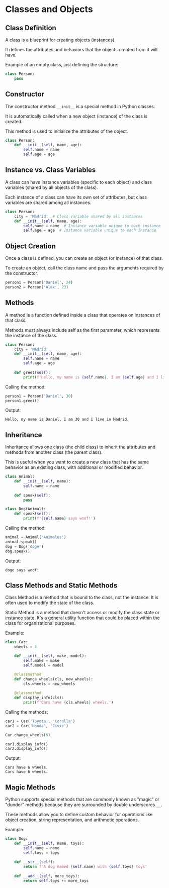 # Classes and Objects

## Class Definition

A class is a blueprint for creating objects (instances).

It defines the attributes and behaviors that the objects created from it will have.

Example of an empty class, just defining the structure:

```python
class Person:
    pass
```

## Constructor

The constructor method `__init__` is a special method in Python classes.

It is automatically called when a new object (instance) of the class is created.

This method is used to initialize the attributes of the object.

```python
class Person:
    def __init__(self, name, age):
        self.name = name
        self.age = age
```

## Instance vs. Class Variables

A class can have instance variables (specific to each object) and class variables (shared by all objects of the class).

Each instance of a class can have its own set of attributes, but class variables are shared among all instances.


```python
class Person:
    city = 'Madrid'  # Class variable shared by all instances
    def __init__(self, name, age):
        self.name = name  # Instance variable unique to each instance
        self.age = age  # Instance variable unique to each instance
```

## Object Creation

Once a class is defined, you can create an object (or instance) of that class.

To create an object, call the class name and pass the arguments required by the constructor.

```python
person1 = Person('Daniel', 24)
person2 = Person('Álex', 23)
```

## Methods

A method is a function defined inside a class that operates on instances of that class.

Methods must always include self as the first parameter, which represents the instance of the class.

```python
class Person:
    city = 'Madrid'
    def __init__(self, name, age):
        self.name = name
        self.age = age
    
    def greet(self):
        print(f'Hello, my name is {self.name}, I am {self.age} and I live in {Person.city}.')
```

Calling the method:

```python
person1 = Person('Daniel', 30)
person1.greet()
```

Output:

```Plain Text
Hello, my name is Daniel, I am 30 and I live in Madrid.
```

## Inheritance

Inheritance allows one class (the child class) to inherit the attributes and methods from another class (the parent class).

This is useful when you want to create a new class that has the same behavior as an existing class, with additional or modified behavior.

```python
class Animal:
    def __init__(self, name):
        self.name = name
    
    def speak(self):
        pass

class Dog(Animal):
    def speak(self):
        print(f'{self.name} says woof!')
```

Calling the method:

```python
animal = Animal('Animalus')
animal.speak()
dog = Dog('doge')
dog.speak()
```

Output:

```Plain Text
doge says woof!
```

## Class Methods and Static Methods

Class Method is a method that is bound to the class, not the instance. It is often used to modify the state of the class.

Static Method is a method that doesn't access or modify the class state or instance state. It's a general utility function that could be placed within the class for organizational purposes.

Example:

```python
class Car:
    wheels = 4

    def __init__(self, make, model):
        self.make = make
        self.model = model

    @classmethod
    def change_wheels(cls, new_wheels):
        cls.wheels = new_wheels
    
    @classmethod
    def display_info(cls):
        print(f'Cars have {cls.wheels} wheels.')
```

Calling the methods:

```python
car1 = Car('Toyota', 'Corolla')
car2 = Car('Honda', 'Civic')

Car.change_wheels(6)

car1.display_info() 
car2.display_info()
```

Output:

```Plain Text
Cars have 6 wheels.
Cars have 6 wheels.
```

## Magic Methods

Python supports special methods that are commonly known as "magic" or "dunder" methods because they are surrounded by double underscores `__`.

These methods allow you to define custom behavior for operations like object creation, string representation, and arithmetic operations.

Example:

```python
class Dog:
    def __init__(self, name, toys):
        self.name = name
        self.toys = toys
    
    def __str__(self):
        return f'A dog named {self.name} with {self.toys} toys'
        
    def __add__(self, more_toys):
        return self.toys += more_toys
```
